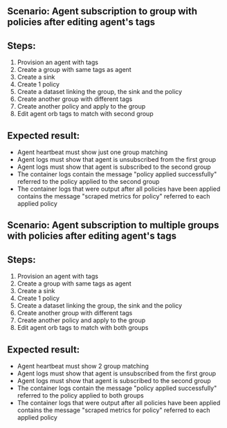 ## Scenario: Agent subscription to group with policies after editing agent's tags 
Steps:
-  
1. Provision an agent with tags
2. Create a group with same tags as agent
3. Create a sink
4. Create 1 policy
5. Create a dataset linking the group, the sink and the policy
6. Create another group with different tags
7. Create another policy and apply to the group
8. Edit agent orb tags to match with second group

Expected result:
-
- Agent heartbeat must show just one group matching
- Agent logs must show that agent is unsubscribed from the first group
- Agent logs must show that agent is subscribed to the second group
- The container logs contain the message "policy applied successfully" referred to the policy applied to the second group
- The container logs that were output after all policies have been applied contains the message "scraped metrics for policy" referred to each applied policy


## Scenario: Agent subscription to multiple groups with policies after editing agent's tags
Steps:
-  
1. Provision an agent with tags
2. Create a group with same tags as agent
3. Create a sink
4. Create 1 policy
5. Create a dataset linking the group, the sink and the policy
6. Create another group with different tags
7. Create another policy and apply to the group
8. Edit agent orb tags to match with both groups

Expected result:
-
- Agent heartbeat must show 2 group matching
- Agent logs must show that agent is unsubscribed from the first group
- Agent logs must show that agent is subscribed to the second group
- The container logs contain the message "policy applied successfully" referred to the policy applied to both groups
- The container logs that were output after all policies have been applied contains the message "scraped metrics for policy" referred to each applied policy
